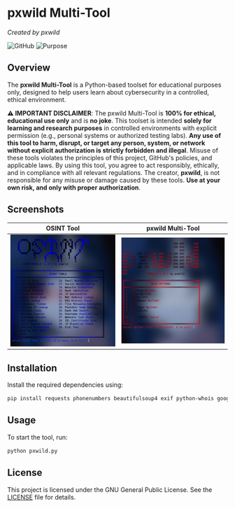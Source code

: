 # pxwild Multi-Tool

*Created by pxwild*

![GitHub](https://img.shields.io/github/LICENSE/pxwild/pxwild-Multi-Tool?style=flat-square)
![Purpose](https://img.shields.io/badge/purpose-educational-green?style=flat-square)

## Overview

The **pxwild Multi-Tool** is a Python-based toolset for educational purposes only, designed to help users learn about cybersecurity in a controlled, ethical environment.

**⚠️ IMPORTANT DISCLAIMER**: The pxwild Multi-Tool is **100% for ethical, educational use only** and is **no joke**. This toolset is intended **solely for learning and research purposes** in controlled environments with explicit permission (e.g., personal systems or authorized testing labs). **Any use of this tool to harm, disrupt, or target any person, system, or network without explicit authorization is strictly forbidden and illegal**. Misuse of these tools violates the principles of this project, GitHub's policies, and applicable laws. By using this tool, you agree to act responsibly, ethically, and in compliance with all relevant regulations. The creator, **pxwild**, is not responsible for any misuse or damage caused by these tools. **Use at your own risk, and only with proper authorization**.

## Screenshots

| OSINT Tool | pxwild Multi-Tool |
|------------|-------------------|
| ![OSINT Tool](Osint.png) | ![pxwild Multi-Tool](pxwild.png) |

## Installation

Install the required dependencies using:

```bash
pip install requests phonenumbers beautifulsoup4 exif python-whois googlesearch-python PyQt6 cryptography pyinstaller customtkinter pillow rich pyautogui opencv-python pynput psutil pywin32 colorama buildozer
```

## Usage

To start the tool, run:

```bash
python pxwild.py
```

## License

This project is licensed under the GNU General Public License. See the [LICENSE](LICENSE) file for details.
